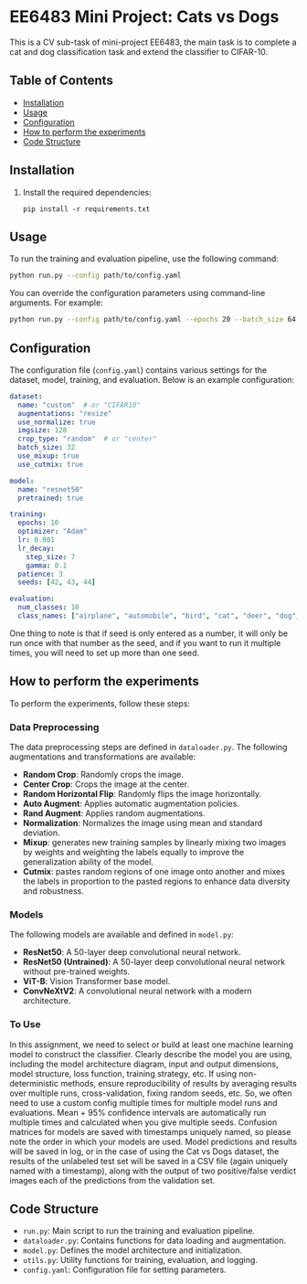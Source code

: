 # EE6483 Mini Project: Cats vs Dogs

This is a CV sub-task of mini-project EE6483, the main task is to complete a cat and dog classification task and extend the classifier to CIFAR-10.

## Table of Contents
- [Installation](#installation)
- [Usage](#usage)
- [Configuration](#configuration)
- [How to perform the experiments](#experiments)
- [Code Structure](#code-structure)

## Installation

1. Install the required dependencies:
    ```
    pip install -r requirements.txt
    ```

## Usage

To run the training and evaluation pipeline, use the following command:
```bash
python run.py --config path/to/config.yaml
```

You can override the configuration parameters using command-line arguments. For example:
```bash
python run.py --config path/to/config.yaml --epochs 20 --batch_size 64
```

## Configuration

The configuration file (`config.yaml`) contains various settings for the dataset, model, training, and evaluation. Below is an example configuration:

```yaml
dataset:
  name: "custom"  # or "CIFAR10"
  augmentations: "resize"
  use_normalize: true
  imgsize: 128
  crop_type: "random"  # or "center"
  batch_size: 32
  use_mixup: true
  use_cutmix: true

model:
  name: "resnet50"
  pretrained: true

training:
  epochs: 10
  optimizer: "Adam"
  lr: 0.001
  lr_decay:
    step_size: 7
    gamma: 0.1
  patience: 3
  seeds: [42, 43, 44]

evaluation:
  num_classes: 10
  class_names: ["airplane", "automobile", "bird", "cat", "deer", "dog", "frog", "horse", "ship", "truck"]
```

One thing to note is that if seed is only entered as a number, it will only be run once with that number as the seed, and if you want to run it multiple times, you will need to set up more than one seed.

## How to perform the experiments
To perform the experiments, follow these steps:

### Data Preprocessing

The data preprocessing steps are defined in `dataloader.py`. The following augmentations and transformations are available:

- **Random Crop**: Randomly crops the image.
- **Center Crop**: Crops the image at the center.
- **Random Horizontal Flip**: Randomly flips the image horizontally.
- **Auto Augment**: Applies automatic augmentation policies.
- **Rand Augment**: Applies random augmentations.
- **Normalization**: Normalizes the image using mean and standard deviation.
- **Mixup**: generates new training samples by linearly mixing two images by weights and weighting the labels equally to improve the generalization ability of the model.
- **Cutmix**: pastes random regions of one image onto another and mixes the labels in proportion to the pasted regions to enhance data diversity and robustness.

### Models

The following models are available and defined in `model.py`:

- **ResNet50**: A 50-layer deep convolutional neural network.
- **ResNet50 (Untrained)**: A 50-layer deep convolutional neural network without pre-trained weights.
- **ViT-B**: Vision Transformer base model.
- **ConvNeXtV2**: A convolutional neural network with a modern architecture.

### To Use
In this assignment, we need to select or build at least one machine learning model to construct the classifier. Clearly describe the model you are using, including the model architecture diagram, input and output dimensions, model structure, loss function, training strategy, etc. If using non-deterministic methods, ensure reproducibility of results by averaging results over multiple runs, cross-validation, fixing random seeds, etc. So, we often need to use a custom config multiple times for multiple model runs and evaluations. Mean + 95% confidence intervals are automatically run multiple times and calculated when you give multiple seeds. Confusion matrices for models are saved with timestamps uniquely named, so please note the order in which your models are used. Model predictions and results will be saved in log, or in the case of using the Cat vs Dogs dataset, the results of the unlabeled test set will be saved in a CSV file (again uniquely named with a timestamp), along with the output of two positive/false verdict images each of the predictions from the validation set.


## Code Structure

- `run.py`: Main script to run the training and evaluation pipeline.
- `dataloader.py`: Contains functions for data loading and augmentation.
- `model.py`: Defines the model architecture and initialization.
- `utils.py`: Utility functions for training, evaluation, and logging.
- `config.yaml`: Configuration file for setting parameters.

